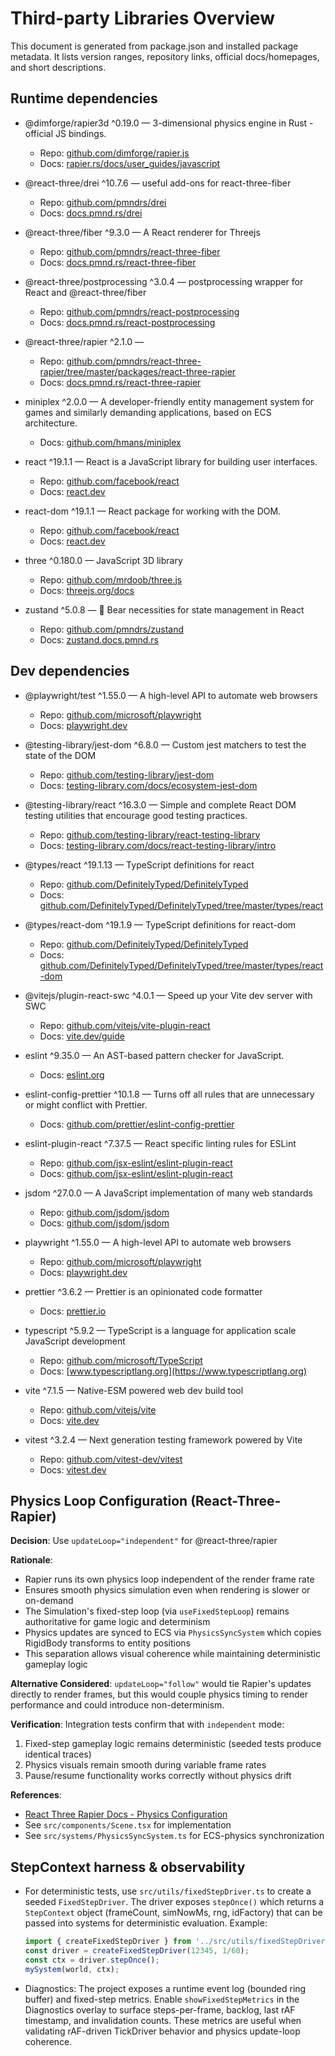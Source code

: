 # Third-party Libraries Overview

This document is generated from package.json and installed package metadata. It lists version ranges, repository links, official docs/homepages, and short descriptions.

## Runtime dependencies

- @dimforge/rapier3d ^0.19.0 — 3-dimensional physics engine in Rust - official JS bindings.
  - Repo: [github.com/dimforge/rapier.js](https://github.com/dimforge/rapier.js)
  - Docs: [rapier.rs/docs/user_guides/javascript](https://rapier.rs/docs/user_guides/javascript)

- @react-three/drei ^10.7.6 — useful add-ons for react-three-fiber
  - Repo: [github.com/pmndrs/drei](https://github.com/pmndrs/drei)
  - Docs: [docs.pmnd.rs/drei](https://docs.pmnd.rs/drei)

- @react-three/fiber ^9.3.0 — A React renderer for Threejs
  - Repo: [github.com/pmndrs/react-three-fiber](https://github.com/pmndrs/react-three-fiber)
  - Docs: [docs.pmnd.rs/react-three-fiber](https://docs.pmnd.rs/react-three-fiber)

- @react-three/postprocessing ^3.0.4 — postprocessing wrapper for React and @react-three/fiber
  - Repo: [github.com/pmndrs/react-postprocessing](https://github.com/pmndrs/react-postprocessing)
  - Docs: [docs.pmnd.rs/react-postprocessing](https://docs.pmnd.rs/react-postprocessing)

- @react-three/rapier ^2.1.0 —
  - Repo: [github.com/pmndrs/react-three-rapier/tree/master/packages/react-three-rapier](https://github.com/pmndrs/react-three-rapier/tree/master/packages/react-three-rapier)
  - Docs: [docs.pmnd.rs/react-three-rapier](https://docs.pmnd.rs/react-three-rapier)

- miniplex ^2.0.0 — A developer-friendly entity management system for games and similarly demanding applications, based on ECS architecture.
  - Docs: [github.com/hmans/miniplex](https://github.com/hmans/miniplex#readme)

- react ^19.1.1 — React is a JavaScript library for building user interfaces.
  - Repo: [github.com/facebook/react](https://github.com/facebook/react)
  - Docs: [react.dev](https://react.dev)

- react-dom ^19.1.1 — React package for working with the DOM.
  - Repo: [github.com/facebook/react](https://github.com/facebook/react)
  - Docs: [react.dev](https://react.dev)

- three ^0.180.0 — JavaScript 3D library
  - Repo: [github.com/mrdoob/three.js](https://github.com/mrdoob/three.js)
  - Docs: [threejs.org/docs](https://threejs.org/docs)

- zustand ^5.0.8 — 🐻 Bear necessities for state management in React
  - Repo: [github.com/pmndrs/zustand](https://github.com/pmndrs/zustand)
  - Docs: [zustand.docs.pmnd.rs](https://zustand.docs.pmnd.rs)

## Dev dependencies

- @playwright/test ^1.55.0 — A high-level API to automate web browsers
  - Repo: [github.com/microsoft/playwright](https://github.com/microsoft/playwright)
  - Docs: [playwright.dev](https://playwright.dev)

- @testing-library/jest-dom ^6.8.0 — Custom jest matchers to test the state of the DOM
  - Repo: [github.com/testing-library/jest-dom](https://github.com/testing-library/jest-dom)
  - Docs: [testing-library.com/docs/ecosystem-jest-dom](https://testing-library.com/docs/ecosystem-jest-dom/)

- @testing-library/react ^16.3.0 — Simple and complete React DOM testing utilities that encourage good testing practices.
  - Repo: [github.com/testing-library/react-testing-library](https://github.com/testing-library/react-testing-library)
  - Docs: [testing-library.com/docs/react-testing-library/intro](https://testing-library.com/docs/react-testing-library/intro/)

- @types/react ^19.1.13 — TypeScript definitions for react
  - Repo: [github.com/DefinitelyTyped/DefinitelyTyped](https://github.com/DefinitelyTyped/DefinitelyTyped)
  - Docs: [github.com/DefinitelyTyped/DefinitelyTyped/tree/master/types/react](https://github.com/DefinitelyTyped/DefinitelyTyped/tree/master/types/react)

- @types/react-dom ^19.1.9 — TypeScript definitions for react-dom
  - Repo: [github.com/DefinitelyTyped/DefinitelyTyped](https://github.com/DefinitelyTyped/DefinitelyTyped)
  - Docs: [github.com/DefinitelyTyped/DefinitelyTyped/tree/master/types/react-dom](https://github.com/DefinitelyTyped/DefinitelyTyped/tree/master/types/react-dom)

- @vitejs/plugin-react-swc ^4.0.1 — Speed up your Vite dev server with SWC
  - Repo: [github.com/vitejs/vite-plugin-react](https://github.com/vitejs/vite-plugin-react)
  - Docs: [vite.dev/guide](https://vite.dev/guide/)

- eslint ^9.35.0 — An AST-based pattern checker for JavaScript.
  - Docs: [eslint.org](https://eslint.org)

- eslint-config-prettier ^10.1.8 — Turns off all rules that are unnecessary or might conflict with Prettier.
  - Docs: [github.com/prettier/eslint-config-prettier](https://github.com/prettier/eslint-config-prettier#readme)

- eslint-plugin-react ^7.37.5 — React specific linting rules for ESLint
  - Repo: [github.com/jsx-eslint/eslint-plugin-react](https://github.com/jsx-eslint/eslint-plugin-react)
  - Docs: [github.com/jsx-eslint/eslint-plugin-react](https://github.com/jsx-eslint/eslint-plugin-react#readme)

- jsdom ^27.0.0 — A JavaScript implementation of many web standards
  - Repo: [github.com/jsdom/jsdom](https://github.com/jsdom/jsdom)
  - Docs: [github.com/jsdom/jsdom](https://github.com/jsdom/jsdom#readme)

- playwright ^1.55.0 — A high-level API to automate web browsers
  - Repo: [github.com/microsoft/playwright](https://github.com/microsoft/playwright)
  - Docs: [playwright.dev](https://playwright.dev)

- prettier ^3.6.2 — Prettier is an opinionated code formatter
  - Docs: [prettier.io](https://prettier.io)

- typescript ^5.9.2 — TypeScript is a language for application scale JavaScript development
  - Repo: [github.com/microsoft/TypeScript](https://github.com/microsoft/TypeScript)
  - Docs: [www.typescriptlang.org](https://www.typescriptlang.org)

- vite ^7.1.5 — Native-ESM powered web dev build tool
  - Repo: [github.com/vitejs/vite](https://github.com/vitejs/vite)
  - Docs: [vite.dev](https://vite.dev)

- vitest ^3.2.4 — Next generation testing framework powered by Vite
  - Repo: [github.com/vitest-dev/vitest](https://github.com/vitest-dev/vitest)
  - Docs: [vitest.dev](https://vitest.dev)

## Physics Loop Configuration (React-Three-Rapier)

**Decision**: Use `updateLoop="independent"` for @react-three/rapier

**Rationale**:

- Rapier runs its own physics loop independent of the render frame rate
- Ensures smooth physics simulation even when rendering is slower or on-demand
- The Simulation's fixed-step loop (via `useFixedStepLoop`) remains authoritative
  for game logic and determinism
- Physics updates are synced to ECS via `PhysicsSyncSystem` which copies RigidBody
  transforms to entity positions
- This separation allows visual coherence while maintaining deterministic gameplay
  logic

**Alternative Considered**: `updateLoop="follow"` would tie Rapier's updates directly
to render frames, but this would couple physics timing to render performance and
could introduce non-determinism.

**Verification**: Integration tests confirm that with `independent` mode:

1. Fixed-step gameplay logic remains deterministic (seeded tests produce identical
   traces)
2. Physics visuals remain smooth during variable frame rates
3. Pause/resume functionality works correctly without physics drift

**References**:

- [React Three Rapier Docs - Physics Configuration](https://docs.pmnd.rs/react-three-rapier)
- See `src/components/Scene.tsx` for implementation
- See `src/systems/PhysicsSyncSystem.ts` for ECS-physics synchronization

## StepContext harness & observability

- For deterministic tests, use `src/utils/fixedStepDriver.ts` to create a seeded `FixedStepDriver`.
  The driver exposes `stepOnce()` which returns a `StepContext` object (frameCount, simNowMs,
  rng, idFactory) that can be passed into systems for deterministic evaluation. Example:

  ```ts
  import { createFixedStepDriver } from '../src/utils/fixedStepDriver';
  const driver = createFixedStepDriver(12345, 1/60);
  const ctx = driver.stepOnce();
  mySystem(world, ctx);
  ```

- Diagnostics: The project exposes a runtime event log (bounded ring buffer) and
  fixed-step metrics. Enable `showFixedStepMetrics` in the Diagnostics overlay to surface
  steps-per-frame, backlog, last rAF timestamp, and invalidation counts. These metrics are
  useful when validating rAF-driven TickDriver behavior and physics update-loop coherence.
